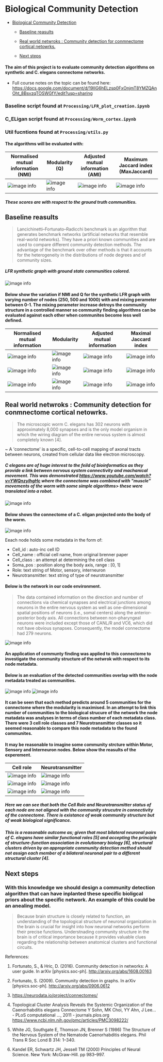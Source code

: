 # Biological Community Detection 

- [Biological Community Detection](#biological-community-detection)
     
  - [Baseline reasults](#baseline-reasults)
       
  - [Real world netwroks : Community detection for conmnectome cortical netowrks.](#real-world-netwroks--community-detection-for-conmnectome-cortical-netowrks)
      
  - [Next steps](#next-steps)
   
#### The aim of this project is to evaluate community detection algorithms on synthetic and C. elegans connectome networks.

* Full course notes on the topic can be found here: https://docs.google.com/document/d/19IIG6hELzsp0FxOnjmT8YMZQAnOht_8BsvzqTOSWGfY/edit?usp=sharing
### Baseline script found at `Processing/LFR_plot_creation.ipynb`
### C_ELigan script found at `Processing/Worm_cortex.ipynb`
### Util fucntions found at `Processing/utils.py`

#### The algorithms will be evaluated with:

| Normalised mutual information (NMI)      | Modularity  (Q)   | Adjusted mutual information  (AMI)   | Maximum Jaccard index (MaxJaccard)   |
| -------------- | -------------- |-------------- |-------------- |
| ![image info](figures/nmi.png)   | ![image info](figures/modularity.png) |![image info](figures/AMI.png) |![image info](figures/Jaccard.png)   |

##### These scores are with respect to the ground truth communities. 

## Baseline reasults

> Lancichinetti–Fortunato–Radicchi benchmark is an algorithm that generates benchmark networks (artificial networks that resemble real-world networks). They have a priori known communities and are used to compare different community detection methods. The advantage of the benchmark over other methods is that it accounts for the heterogeneity in the distributions of node degrees and of community sizes.

##### LFR synthetic graph with ground state communities colored.
![image info](figures/LFR.png)

#### Below show the variation if NMI and Q for the synthetic LFR graph with varying number of nodes (250, 500 and 1000) with and mixing perameter between 0-1. The mixing perameter increase detroys the community structure in a controlled manner so community finding algorithms can be evaluated against each other when communites become less well defined.


| Normalised mutual information      | Modularity     |  Adjusted mutual information | Maximal Jaccard index |
| -------------- | -------------- | -------------- |-------------- |
| ![image info](figures/n250NMI.png)   | ![image info](figures/n250Q.png)   |![image info](figures/n250AMI.png)   | ![image info](figures/n250MaxJaccard.png)   |
| ![image info](figures/n500NMI.png)| ![image info](figures/n500Q.png) |![image info](figures/n500AMI.png)| ![image info](figures/n500MaxJaccard.png) |
| ![image info](figures/n1000NMI.png)| ![image info](figures/n1000Q.png) |![image info](figures/n1000AMI.png)| ![image info](figures/n1000MaxJaccard.png) |

## Real world netwroks : Community detection for conmnectome cortical netowrks.

> The microscopic worm C. elegans has 302 neurons with approximately 8,000 synapses and is the only model organism in which the wiring diagram of the entire nervous system is almost completely known [4].

~ A 'connectome' is a specific, cell-to-cell mapping of axonal tracts between neurons, created from cellular data like electron microscopy. 

##### C elegans are of huge interest to the feild of bioinformatics as they provide a link between nervous system connectivity and machanical movement. This was demonstrated https://www.youtube.com/watch?v=YWQnzylhgHc where the connectome was combined with "muscle" movements of the worm with some simple algorithms> these were translated into a robot.

![image info](figures/c-elegans-fig01-20190308092545.jpg)

#### Below shows the connectome of a C. eligan projected onto the body of the worm. 
![image info](figures/medium.png)

Eeach node holds some metadata in the form of:

- Cell_id : auto-inc cell ID
- Cell_name : official cell name, from original brenner paper
- Cell_class : an attempt at determining the cell class
- Soma_pos : position along the body axis, range : [0, 1]
- Role: text string of Motor, sensory, interneuron
- Neurotransmitter: text string of type of neurotransmitter

#### Below is the network in our code environment. 
> The data contained information on the direction and number of connections via chemical synapses and electrical junctions among neurons in the entire nervous system as well as one-dimensional spatial positions of neurons (i.e., somal centers) along the anterior-posterior body axis. All connections between non-pharyngeal neurons were included except those of CANL/R and VC6, which did not have obvious synapses. Consequently, the model connectome had 279 neurons.

![image info](figures/cortex_graph.png)

#### An application of communty finding was applied to this connectome to investigate the community structure of the netwrok with respect to its node metadata. 
#### Below is an evaluation of the detected communities overlap with the node metadata treated as communities. 


![image info](figures/gnmod1.png)
![image info](figures/specmod1.png)


#### It can be seen that each method predicts around 5 communities for the connectome where the modularity is maximised. In an attempt to link this number of communities to the biological strucure of the network the node matadata was analyses in terms of class number of each metadata class. There were 3 cell role classes and 7 Neurotransmitter classes so it seemed reasonable to compare this node metadata to the found communites. 

#### It may be reasonable to imagine some community strcture within Motor, Sensory and Interneuron nodes. Below show the reasults of the experement. 

| Cell role     | Neurotransmitter     |
| -------------- | -------------- |
| ![image info](figures/cortex_community_cellrole_overlap_NMI.png)   | ![image info](figures/cortex_community_neurotransmitters_overlap_NMI.png)   |
| ![image info](figures/cortex_community_cellrole_overlap_AMI.png)   | ![image info](figures/cortex_community_neurotransmitters_overlap_AMI.png)   |
| ![image info](figures/cortex_community_cellrole_overlap_max.pngj)   | ![image info](figures/cortex_community_neurotransmitters_overlap_maxj.png)   |

##### Here we can see that both the Cell Role and Neurotransmitter status of each node are not aligned with the community strucutre in connectivity of the connectome. There is existance of weak community structure but of weak biological significance. 


##### This is a reasonable outcome as; given that most bilateral neuronal pairs of C. elegans have similar functional roles [5] and accepting the principle of structure-function association in evolutionary biology [6], structural clusters driven by an appropriate community detection method should not assign each member of a bilateral neuronal pair to a different structural cluster [4].

## Next steps

### With this knowledge we should design a community detection algorithm that can have inplanted these specific bioligcal priors about the specific network. An example of this could be an anealing model. 

> Because brain structure is closely related to function, an understanding of the topological structure of neuronal organization in the brain is crucial for insight into how neuronal networks perform their precise functions. Understnading community structure in the brain is of critical importance because it provides valuable clues regarding the relationship between anatomical clusters and functional circuits.

References:

1. Fortunato, S., & Hric, D. (2016). Community detection in networks: A user guide. In arXiv [physics.soc-ph]. http://arxiv.org/abs/1608.00163

2. Fortunato, S. (2009). Community detection in graphs. In arXiv [physics.soc-ph]. http://arxiv.org/abs/0906.0612

3. https://neurodata.io/project/connectomes/

4. Topological Cluster Analysis Reveals the Systemic Organization of the Caenorhabditis elegans Connectome Y Sohn, MK Choi, YY Ahn, J Lee… - PLoS computational …, 2011 - journals.plos.org https://www.ncbi.nlm.nih.gov/pmc/articles/PMC3098222/

5. White JG, Southgate E, Thomson JN, Brenner S (1986) The Structure of the Nervous System of the Nematode Caenorhabditis elegans. Phil Trans R Soc Lond B 314: 1–340.

6. Kandel ER, Schwartz JH, Jessell TM (2000) Principles of Neural Science. New York: McGraw-Hill. pp 983–997.